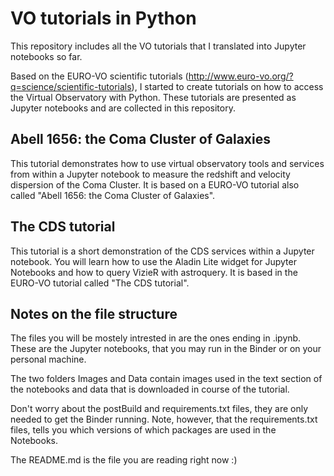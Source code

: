 # VO tutorials in Python

This repository includes all the VO tutorials that I translated into Jupyter notebooks so far.

Based on the EURO-VO scientific tutorials (http://www.euro-vo.org/?q=science/scientific-tutorials), I started to create tutorials on how to access the Virtual Observatory with Python. These tutorials are presented as Jupyter notebooks and are collected in this repository.


## Abell 1656: the Coma Cluster of Galaxies
This tutorial demonstrates how to use virtual observatory tools and services from within a Jupyter notebook to measure the redshift and velocity dispersion of the Coma Cluster. It is based on a EURO-VO tutorial also called "Abell 1656: the Coma Cluster of Galaxies".

## The CDS tutorial
This tutorial is a short demonstration of the CDS services within a Jupyter notebook. You will learn how to use the Aladin Lite widget for Jupyter Notebooks and how to query VizieR with astroquery. It is based in the EURO-VO tutorial called "The CDS tutorial". 

## Notes on the file structure
The files you will be mostely intrested in are the ones ending in .ipynb. These are the Jupyter notebooks, that you may run in the Binder or on your personal machine. 

The two folders Images and Data contain images used in the text section of the notebooks and data that is downloaded in course of the tutorial. 

Don't worry about the postBuild and requirements.txt files, they are only needed to get the Binder running. Note, however, that the requirements.txt files, tells you which versions of which packages are used in the Notebooks.

The README.md is the file you are reading right now :)
